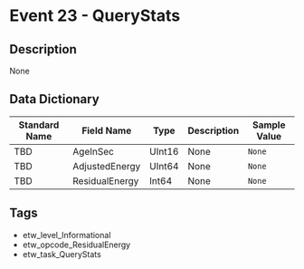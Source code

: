 # Event 23 - QueryStats

## Description
None

## Data Dictionary
|Standard Name|Field Name|Type|Description|Sample Value|
|---|---|---|---|---|
|TBD|AgeInSec|UInt16|None|`None`|
|TBD|AdjustedEnergy|UInt64|None|`None`|
|TBD|ResidualEnergy|Int64|None|`None`|

## Tags
* etw_level_Informational
* etw_opcode_ResidualEnergy
* etw_task_QueryStats